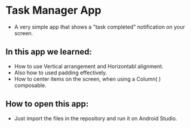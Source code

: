 # Task Manager App
- A very simple app that shows a "task completed" notification on your screen.

## In this app we learned:
- How to use Vertical arrangement and Horizontabl alignment.
- Also how to used padding effectively.
- How to center items on the screen, when using a Column( ) composable.

## How to open this app:
- Just import the files in the repository and run it on Android Studio.
